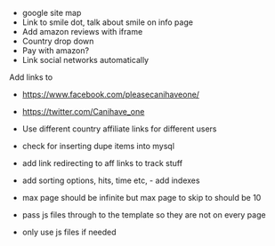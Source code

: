 - google site map
- Link to smile dot, talk about smile on info page
- Add amazon reviews with iframe
- Country drop down
- Pay with amazon?
- Link social networks automatically

Add links to
- https://www.facebook.com/pleasecanihaveone/
- https://twitter.com/Canihave_one


- Use different country affiliate links for different users
- check for inserting dupe items into mysql
- add link redirecting to aff links to track stuff
- add sorting options, hits, time etc, - add indexes

- max page should be infinite but max page to skip to should be 10
- pass js files through to the template so they are not on every page
- only use js files if needed